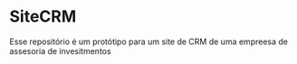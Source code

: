 # SiteCRM
 Esse repositório é um protótipo para um site de CRM de uma empreesa de assesoria de invesitmentos
